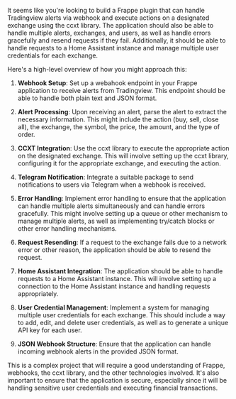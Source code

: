 It seems like you're looking to build a Frappe plugin that can handle Tradingview alerts via webhook and execute actions on a designated exchange using the ccxt library. The application should also be able to handle multiple alerts, exchanges, and users, as well as handle errors gracefully and resend requests if they fail. Additionally, it should be able to handle requests to a Home Assistant instance and manage multiple user credentials for each exchange. 

Here's a high-level overview of how you might approach this:

1. **Webhook Setup**: Set up a webahook endpoint in your Frappe application to receive alerts from Tradingview. This endpoint should be able to handle both plain text and JSON format.

2. **Alert Processing**: Upon receiving an alert, parse the alert to extract the necessary information. This might include the action (buy, sell, close all), the exchange, the symbol, the price, the amount, and the type of order.

3. **CCXT Integration**: Use the ccxt library to execute the appropriate action on the designated exchange. This will involve setting up the ccxt library, configuring it for the appropriate exchange, and executing the action.

4. **Telegram Notification**: Integrate a suitable package to send notifications to users via Telegram when a webhook is received.

5. **Error Handling**: Implement error handling to ensure that the application can handle multiple alerts simultaneously and can handle errors gracefully. This might involve setting up a queue or other mechanism to manage multiple alerts, as well as implementing try/catch blocks or other error handling mechanisms.

6. **Request Resending**: If a request to the exchange fails due to a network error or other reason, the application should be able to resend the request.

7. **Home Assistant Integration**: The application should be able to handle requests to a Home Assistant instance. This will involve setting up a connection to the Home Assistant instance and handling requests appropriately.

8. **User Credential Management**: Implement a system for managing multiple user credentials for each exchange. This should include a way to add, edit, and delete user credentials, as well as to generate a unique API key for each user.

9. **JSON Webhook Structure**: Ensure that the application can handle incoming webhook alerts in the provided JSON format.

This is a complex project that will require a good understanding of Frappe, webhooks, the ccxt library, and the other technologies involved. It's also important to ensure that the application is secure, especially since it will be handling sensitive user credentials and executing financial transactions.